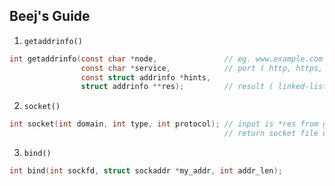 ## Beej's Guide

1. `getaddrinfo()`
```c
int getaddrinfo(const char *node,               // eg. www.example.com , 1.2.3.4
                const char *service,            // port ( http, https, ftp , 8080 etc)
                const struct addrinfo *hints,
                struct addrinfo **res);         // result ( linked-list)

```

2. `socket()`
```c
int socket(int domain, int type, int protocol); // input is *res from getaddrinfo
                                                // return socket file descriptor
```

3. `bind()`
```c
int bind(int sockfd, struct sockaddr *my_addr, int addr_len);
```
